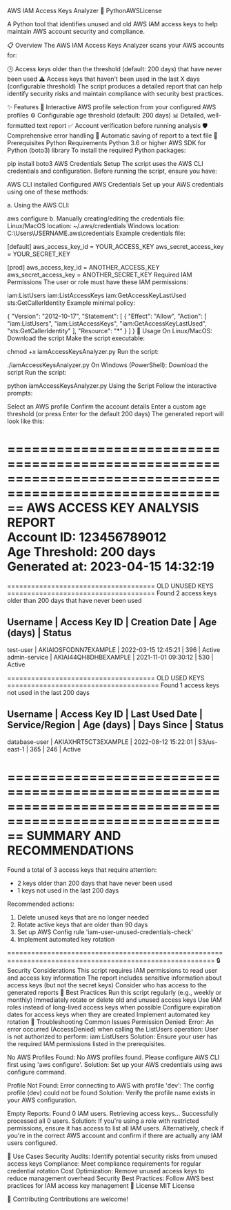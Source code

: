AWS IAM Access Keys Analyzer 🔑
PythonAWSLicense

A Python tool that identifies unused and old AWS IAM access keys to help maintain AWS account security and compliance.

📋 Overview
The AWS IAM Access Keys Analyzer scans your AWS accounts for:

🕒 Access keys older than the threshold (default: 200 days) that have never been used
⚠️ Access keys that haven't been used in the last X days (configurable threshold)
The script produces a detailed report that can help identify security risks and maintain compliance with security best practices.

✨ Features
🔄 Interactive AWS profile selection from your configured AWS profiles
⚙️ Configurable age threshold (default: 200 days)
📊 Detailed, well-formatted text report
✅ Account verification before running analysis
🛡️ Comprehensive error handling
💾 Automatic saving of report to a text file
🚀 Prerequisites
Python Requirements
Python 3.6 or higher
AWS SDK for Python (boto3) library
To install the required Python packages:


pip install boto3
AWS Credentials Setup
The script uses the AWS CLI credentials and configuration. Before running the script, ensure you have:

AWS CLI installed
Configured AWS Credentials
Set up your AWS credentials using one of these methods:

a. Using the AWS CLI:

aws configure
b. Manually creating/editing the credentials file:
Linux/MacOS location: ~/.aws/credentials
Windows location: C:\Users\USERNAME\.aws\credentials
Example credentials file:

[default]
aws_access_key_id = YOUR_ACCESS_KEY
aws_secret_access_key = YOUR_SECRET_KEY

[prod]
aws_access_key_id = ANOTHER_ACCESS_KEY
aws_secret_access_key = ANOTHER_SECRET_KEY
Required IAM Permissions
The user or role must have these IAM permissions:

iam:ListUsers
iam:ListAccessKeys
iam:GetAccessKeyLastUsed
sts:GetCallerIdentity
Example minimal policy:


{
    "Version": "2012-10-17",
    "Statement": [
        {
            "Effect": "Allow",
            "Action": [
                "iam:ListUsers",
                "iam:ListAccessKeys",
                "iam:GetAccessKeyLastUsed",
                "sts:GetCallerIdentity"
            ],
            "Resource": "*"
        }
    ]
}
📝 Usage
On Linux/MacOS:
Download the script
Make the script executable:

chmod +x iamAccessKeysAnalyzer.py
Run the script:

./iamAccessKeysAnalyzer.py
On Windows (PowerShell):
Download the script
Run the script:

python iamAccessKeysAnalyzer.py
Using the Script
Follow the interactive prompts:

Select an AWS profile
Confirm the account details
Enter a custom age threshold (or press Enter for the default 200 days)
The generated report will look like this:

==========================================================================================================
                                   AWS ACCESS KEY ANALYSIS REPORT                                   
                                     Account ID: 123456789012                                      
                                     Age Threshold: 200 days                                       
                           Generated at: 2023-04-15 14:32:19                                      
==========================================================================================================

===================================== OLD UNUSED KEYS =====================================
Found 2 access keys older than 200 days that have never been used

Username               | Access Key ID              | Creation Date        | Age (days)  | Status    
------------------------------------------------------------------------------------------------------------
test-user              | AKIAIOSFODNN7EXAMPLE      | 2022-03-15 12:45:21  | 396         | Active    
admin-service          | AKIAI44QH8DHBEXAMPLE      | 2021-11-01 09:30:12  | 530         | Active    

===================================== OLD USED KEYS ======================================
Found 1 access keys not used in the last 200 days

Username               | Access Key ID              | Last Used Date       | Service/Region           | Age (days)  | Days Since | Status  
------------------------------------------------------------------------------------------------------------
database-user          | AKIAXHRT5CT3EXAMPLE        | 2022-08-12 15:22:01  | S3/us-east-1             | 365         | 246        | Active  

==========================================================================================================
                                   SUMMARY AND RECOMMENDATIONS                                   
==========================================================================================================

Found a total of 3 access keys that require attention:
  - 2 keys older than 200 days that have never been used
  - 1 keys not used in the last 200 days

Recommended actions:
  1. Delete unused keys that are no longer needed
  2. Rotate active keys that are older than 90 days
  3. Set up AWS Config rule 'iam-user-unused-credentials-check'
  4. Implement automated key rotation

==========================================================================================================
🔒 Security Considerations
This script requires IAM permissions to read user and access key information
The report includes sensitive information about access keys (but not the secret keys)
Consider who has access to the generated reports
🌟 Best Practices
Run this script regularly (e.g., weekly or monthly)
Immediately rotate or delete old and unused access keys
Use IAM roles instead of long-lived access keys when possible
Configure expiration dates for access keys when they are created
Implement automated key rotation
🔧 Troubleshooting Common Issues
Permission Denied:
Error: An error occurred (AccessDenied) when calling the ListUsers operation: User is not authorized to perform: iam:ListUsers
Solution: Ensure your user has the required IAM permissions listed in the prerequisites.

No AWS Profiles Found:
No AWS profiles found. Please configure AWS CLI first using 'aws configure'.
Solution: Set up your AWS credentials using aws configure command.

Profile Not Found:
Error connecting to AWS with profile 'dev': The config profile (dev) could not be found
Solution: Verify the profile name exists in your AWS configuration.

Empty Reports:
Found 0 IAM users. Retrieving access keys...
Successfully processed all 0 users.
Solution: If you're using a role with restricted permissions, ensure it has access to list all IAM users. Alternatively, check if you're in the correct AWS account and confirm if there are actually any IAM users configured.

💼 Use Cases
Security Audits: Identify potential security risks from unused access keys
Compliance: Meet compliance requirements for regular credential rotation
Cost Optimization: Remove unused access keys to reduce management overhead
Security Best Practices: Follow AWS best practices for IAM access key management
📄 License
MIT License

👥 Contributing
Contributions are welcome!
